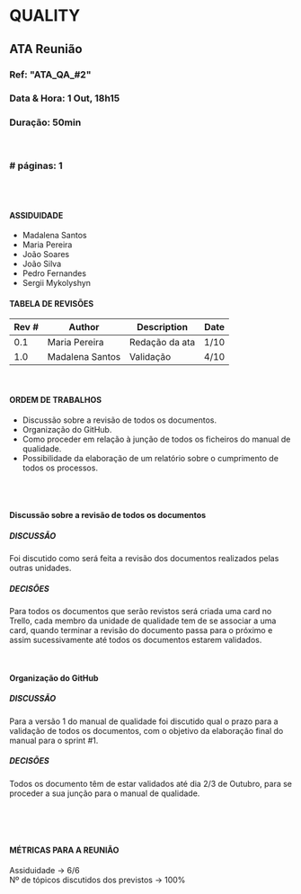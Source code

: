 
# QUALITY

## ATA Reunião

### Ref: "ATA_QA_#2"

### Data & Hora: 1 Out, 18h15

### Duração: 50min
 
 <br/>

### # páginas: 1

<br/> 
<br/>

#### ASSIDUIDADE

* Madalena Santos
* Maria Pereira
* João Soares
* João Silva
* Pedro Fernandes
* Sergii Mykolyshyn

#### TABELA DE REVISÕES

Rev # | Author | Description | Date
--- | --- | --- | ---
0.1 | Maria Pereira | Redação da ata | 1/10
1.0 | Madalena Santos |Validação|4/10

<br/>

#### ORDEM DE TRABALHOS

* Discussão sobre a revisão de todos os documentos.
* Organização do GitHub.
* Como proceder em relação à junção de todos os ficheiros do manual de qualidade.
* Possibilidade da elaboração de um relatório sobre o cumprimento de todos os processos. 

<br/> 
<br/>

#### Discussão sobre a revisão de todos os documentos
##### DISCUSSÃO
Foi discutido como será feita a revisão dos documentos realizados pelas outras unidades.

##### DECISÕES
Para todos os documentos que serão revistos será criada uma card no Trello, cada membro da unidade de qualidade tem de se associar a uma card, quando terminar a revisão do documento passa para o próximo e assim sucessivamente até todos os documentos estarem validados.

<br/>

#### Organização do GitHub
##### DISCUSSÃO
Para a versão 1 do manual de qualidade foi discutido qual o prazo para a validação de todos os documentos, com o objetivo da elaboração final do manual para o sprint #1.

##### DECISÕES
Todos os documento têm de estar validados até dia 2/3 de Outubro, para se proceder a sua junção para o manual de qualidade.

<br/>

<br/> 
<br/>

#### MÉTRICAS PARA A REUNIÃO
Assiduidade -> 6/6<br/>
Nº de tópicos discutidos dos previstos -> 100%<br/>
